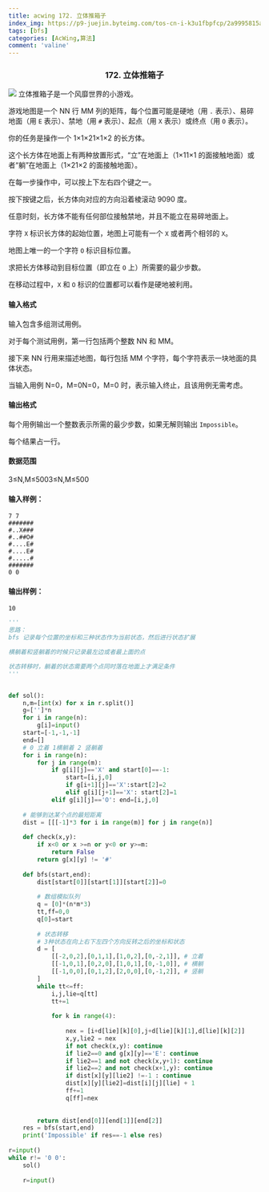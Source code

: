 ```yaml
---
title: acwing 172. 立体推箱子
index_img: https://p9-juejin.byteimg.com/tos-cn-i-k3u1fbpfcp/2a9995815a024162ae5849b99ba0a49d~tplv-k3u1fbpfcp-watermark.image
tags: [bfs]
categories: [AcWing,算法]
comment: 'valine'
---
```


### <center> 172. 立体推箱子

![](https://p9-juejin.byteimg.com/tos-cn-i-k3u1fbpfcp/00925d81a808402dae841769d57bc56d~tplv-k3u1fbpfcp-watermark.image)
立体推箱子是一个风靡世界的小游戏。

游戏地图是一个 NN 行 MM 列的矩阵，每个位置可能是硬地（用 `.` 表示）、易碎地面（用 `E` 表示）、禁地（用 `#` 表示）、起点（用 `X` 表示）或终点（用 `O` 表示）。

你的任务是操作一个 1×1×21×1×2 的长方体。

这个长方体在地面上有两种放置形式，“立”在地面上（1×11×1 的面接触地面）或者“躺”在地面上（1×21×2 的面接触地面）。

在每一步操作中，可以按上下左右四个键之一。

按下按键之后，长方体向对应的方向沿着棱滚动 9090 度。

任意时刻，长方体不能有任何部位接触禁地，并且不能立在易碎地面上。

字符 `X` 标识长方体的起始位置，地图上可能有一个 `X` 或者两个相邻的 `X`。

地图上唯一的一个字符 `O` 标识目标位置。

求把长方体移动到目标位置（即立在 `O` 上）所需要的最少步数。

在移动过程中，`X` 和 `O` 标识的位置都可以看作是硬地被利用。

#### 输入格式

输入包含多组测试用例。

对于每个测试用例，第一行包括两个整数 NN 和 MM。

接下来 NN 行用来描述地图，每行包括 MM 个字符，每个字符表示一块地面的具体状态。

当输入用例 N=0，M=0N=0，M=0 时，表示输入终止，且该用例无需考虑。

#### 输出格式

每个用例输出一个整数表示所需的最少步数，如果无解则输出 `Impossible`。

每个结果占一行。

#### 数据范围

3≤N,M≤5003≤N,M≤500

#### 输入样例：

```
7 7
#######
#..X###
#..##O#
#....E#
#....E#
#.....#
#######
0 0
```

#### 输出样例：

```
10
```

```py
'''
思路：
bfs 记录每个位置的坐标和三种状态作为当前状态，然后进行状态扩展

横躺着和竖躺着的时候只记录最左边或者最上面的点

状态转移时，躺着的状态需要两个点同时落在地面上才满足条件
'''


def sol():
    n,m=[int(x) for x in r.split()]
    g=['']*n
    for i in range(n):
        g[i]=input()
    start=[-1,-1,-1]
    end=[]
    # 0 立着 1横躺着 2 竖躺着
    for i in range(n):
        for j in range(m):
            if g[i][j]=='X' and start[0]==-1:
                start=[i,j,0]
                if g[i+1][j]=='X':start[2]=2
                elif g[i][j+1]=='X': start[2]=1
            elif g[i][j]=='O': end=[i,j,0]
    
    # 能够到达某个点的最短距离
    dist = [[[-1]*3 for i in range(m)] for j in range(n)]
    
    def check(x,y):
        if x<0 or x >=n or y<0 or y>=m:
            return False
        return g[x][y] != '#'
    
    def bfs(start,end):
        dist[start[0]][start[1]][start[2]]=0
        
        # 数组模拟队列
        q = [0]*(n*m*3)
        tt,ff=0,0
        q[0]=start
        
        # 状态转移
        # 3种状态在向上右下左四个方向反转之后的坐标和状态
        d = [
            [[-2,0,2],[0,1,1],[1,0,2],[0,-2,1]], # 立着
            [[-1,0,1],[0,2,0],[1,0,1],[0,-1,0]], # 横躺
            [[-1,0,0],[0,1,2],[2,0,0],[0,-1,2]], # 竖躺
        ]
        while tt<=ff:
            i,j,lie=q[tt]
            tt+=1
            
            for k in range(4):
                
                nex = [i+d[lie][k][0],j+d[lie][k][1],d[lie][k][2]]
                x,y,lie2 = nex
                if not check(x,y): continue
                if lie2==0 and g[x][y]=='E': continue
                if lie2==1 and not check(x,y+1): continue
                if lie2==2 and not check(x+1,y): continue
                if dist[x][y][lie2] !=-1 : continue
                dist[x][y][lie2]=dist[i][j][lie] + 1
                ff+=1
                q[ff]=nex
                    
        
        return dist[end[0]][end[1]][end[2]]
    res = bfs(start,end)
    print('Impossible' if res==-1 else res)
    
r=input()
while r!= '0 0':
    sol()
    
    r=input()
```